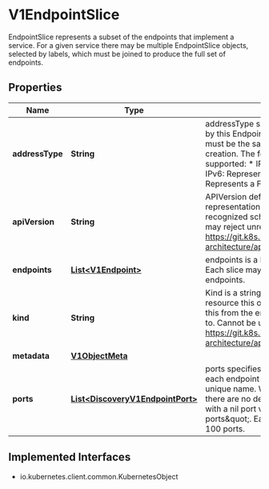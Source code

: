 

# V1EndpointSlice

EndpointSlice represents a subset of the endpoints that implement a service. For a given service there may be multiple EndpointSlice objects, selected by labels, which must be joined to produce the full set of endpoints.
## Properties

Name | Type | Description | Notes
------------ | ------------- | ------------- | -------------
**addressType** | **String** | addressType specifies the type of address carried by this EndpointSlice. All addresses in this slice must be the same type. This field is immutable after creation. The following address types are currently supported: * IPv4: Represents an IPv4 Address. * IPv6: Represents an IPv6 Address. * FQDN: Represents a Fully Qualified Domain Name. | 
**apiVersion** | **String** | APIVersion defines the versioned schema of this representation of an object. Servers should convert recognized schemas to the latest internal value, and may reject unrecognized values. More info: https://git.k8s.io/community/contributors/devel/sig-architecture/api-conventions.md#resources |  [optional]
**endpoints** | [**List&lt;V1Endpoint&gt;**](V1Endpoint.md) | endpoints is a list of unique endpoints in this slice. Each slice may include a maximum of 1000 endpoints. | 
**kind** | **String** | Kind is a string value representing the REST resource this object represents. Servers may infer this from the endpoint the client submits requests to. Cannot be updated. In CamelCase. More info: https://git.k8s.io/community/contributors/devel/sig-architecture/api-conventions.md#types-kinds |  [optional]
**metadata** | [**V1ObjectMeta**](V1ObjectMeta.md) |  |  [optional]
**ports** | [**List&lt;DiscoveryV1EndpointPort&gt;**](DiscoveryV1EndpointPort.md) | ports specifies the list of network ports exposed by each endpoint in this slice. Each port must have a unique name. When ports is empty, it indicates that there are no defined ports. When a port is defined with a nil port value, it indicates \&quot;all ports\&quot;. Each slice may include a maximum of 100 ports. |  [optional]


## Implemented Interfaces

* io.kubernetes.client.common.KubernetesObject


